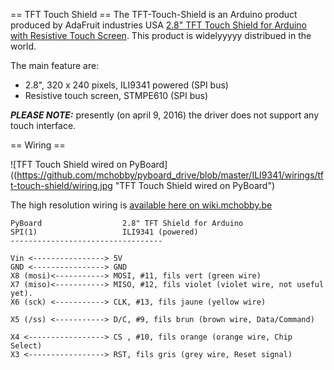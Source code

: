 == TFT Touch Shield ==
The TFT-Touch-Shield is an Arduino product produced by AdaFruit industries USA [2.8" TFT Touch Shield for Arduino with Resistive Touch Screen](https://www.adafruit.com/products/1651). This product is widelyyyyy distribued in the world.

The main feature are:
* 2.8", 320 x 240 pixels, ILI9341 powered (SPI bus)
* Resistive touch screen, STMPE610 (SPI bus)

***PLEASE NOTE:*** presently (on april 9, 2016) the driver does not support any touch interface.

== Wiring ==

![TFT Touch Shield wired on PyBoard]((https://github.com/mchobby/pyboard_drive/blob/master/ILI9341/wirings/tft-touch-shield/wiring.jpg "TFT Touch Shield wired on PyBoard")

The high resolution wiring is [available here on wiki.mchobby.be](http://wiki.mchobby.be/index.php?title=MicroPython-ILI9341-Brancher)

```
PyBoard                  2.8" TFT Shield for Arduino
SPI(1)                   ILI9341 (powered)
----------------------------------

Vin <----------------> 5V
GND <----------------> GND
X8 (mosi)<-----------> MOSI, #11, fils vert (green wire)
X7 (miso)<-----------> MISO, #12, fils violet (violet wire, not useful yet).
X6 (sck) <-----------> CLK, #13, fils jaune (yellow wire)

X5 (/ss) <-----------> D/C, #9, fils brun (brown wire, Data/Command)

X4 <-----------------> CS , #10, fils orange (orange wire, Chip Select)
X3 <-----------------> RST, fils gris (grey wire, Reset signal)
```
